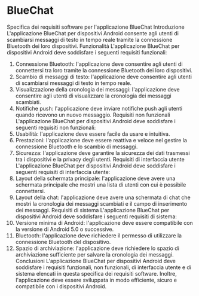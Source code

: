 # BlueChat

Specifica dei requisiti software per l'applicazione
BlueChat
Introduzione
L'applicazione BlueChat per dispositivi Android consente agli utenti di scambiarsi messaggi
di testo in tempo reale tramite la connessione Bluetooth dei loro dispositivi.
Funzionalità
L'applicazione BlueChat per dispositivi Android deve soddisfare i seguenti requisiti
funzionali:
1. Connessione Bluetooth: l'applicazione deve consentire agli utenti di connettersi tra
loro tramite la connessione Bluetooth dei loro dispositivi.
2. Scambio di messaggi di testo: l'applicazione deve consentire agli utenti di scambiarsi
messaggi di testo in tempo reale.
3. Visualizzazione della cronologia dei messaggi: l'applicazione deve consentire agli
utenti di visualizzare la cronologia dei messaggi scambiati.
4. Notifiche push: l'applicazione deve inviare notifiche push agli utenti quando ricevono
un nuovo messaggio.
Requisiti non funzionali
L'applicazione BlueChat per dispositivi Android deve soddisfare i seguenti requisiti non
funzionali:
1. Usabilità: l'applicazione deve essere facile da usare e intuitiva.
2. Prestazioni: l'applicazione deve essere reattiva e veloce nel gestire la connessione
Bluetooth e lo scambio di messaggi.
3. Sicurezza: l'applicazione deve garantire la sicurezza dei dati trasmessi tra i dispositivi
e la privacy degli utenti.
Requisiti di interfaccia utente
L'applicazione BlueChat per dispositivi Android deve soddisfare i seguenti requisiti di
interfaccia utente:
1. Layout della schermata principale: l'applicazione deve avere una schermata
principale che mostri una lista di utenti con cui è possibile connettersi.
2. Layout della chat: l'applicazione deve avere una schermata di chat che mostri la
cronologia dei messaggi scambiati e il campo di inserimento dei messaggi.
Requisiti di sistema
L'applicazione BlueChat per dispositivi Android deve soddisfare i seguenti requisiti di
sistema:
1. Versione minima di Android: l'applicazione deve essere compatibile con la versione
di Android 5.0 o successive.
2. Bluetooth: l'applicazione deve richiedere il permesso di utilizzare la connessione
Bluetooth del dispositivo.
3. Spazio di archiviazione: l'applicazione deve richiedere lo spazio di archiviazione
sufficiente per salvare la cronologia dei messaggi.
Conclusioni
L'applicazione BlueChat per dispositivi Android deve soddisfare i requisiti funzionali, non
funzionali, di interfaccia utente e di sistema elencati in questa specifica dei requisiti software.
Inoltre, l'applicazione deve essere sviluppata in modo efficiente, sicuro e compatibile con i
dispositivi Android.
